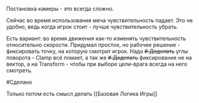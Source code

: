 Постановка камеры - это всегда сложно.

Сейчас во время использования меча чувствительность падает.
Это не удобно, ведь когда игрок стоит - лучше чувствительность убрать.

Есть вариант: во время движения как-то изменять чувствительность относительно скорости.
	 Придумал простое, но рабочее решение - фиксировать точку, на которую смотрит игрок.
	 Надо ~~#.Доделать~~ углы поворота - Clamp всё ломает, а так же
	 ~~#.Доделать~~ фиксирование не на вектор, а на Transform - чтобы при выборе цели-врага всегда на него смотреть.

#Сделано 

Только потом есть смысл делать [[Базовая Логика Игры]]